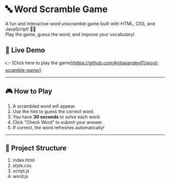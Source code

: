 # 🔤 Word Scramble Game

A fun and interactive word unscramble game built with HTML, CSS, and JavaScript! 🧠✨  
Play the game, guess the word, and improve your vocabulary!

## 🚀 Live Demo

👉 [Click here to play the game][(https://github.com/Anitapandey01/word-scramble-game/)](https://play-word-scramble-game.netlify.app/)


---

## 🎮 How to Play

1. A scrambled word will appear.
2. Use the hint to guess the correct word.
3. You have **30 seconds** to solve each word.
4. Click "Check Word" to submit your answer.
5. If correct, the word refreshes automatically!

---

## 📁 Project Structure
1. index.html
2. style.css
3. script.js
4. word.js

